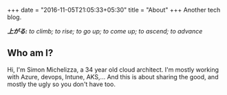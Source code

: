 +++
date = "2016-11-05T21:05:33+05:30"
title = "About"
+++
Another tech blog.

*__上がる:__ to climb; to rise; to go up; to come up; to ascend; to advance*

## Who am I?
Hi, I'm Simon Michelizza, a 34 year old cloud architect. I'm mostly working with Azure, devops, Intune, AKS,... And this is about sharing the good, and mostly the ugly so you don't have too.
